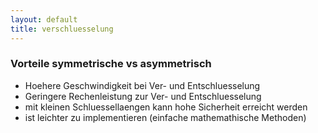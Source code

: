 ```yaml
---
layout: default
title: verschluesselung
---
```

### Vorteile symmetrische vs asymmetrisch
- Hoehere Geschwindigkeit bei Ver- und Entschluesselung
- Geringere Rechenleistung zur Ver- und Entschluesselung
- mit kleinen Schluessellaengen kann hohe Sicherheit erreicht werden
- ist leichter zu implementieren (einfache mathemathische Methoden)

